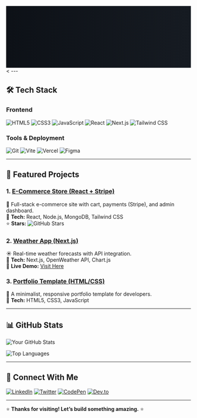 <svg width="1500" height="500" xmlns="http://www.w3.org/2000/svg">
  <!-- Gradient background -->
  <rect width="100%" height="100%" fill="url(#gradient)"/>
  <defs>
    <linearGradient id="gradient" x1="0%" y1="0%" x2="100%" y2="0%">
      <stop offset="0%" stop-color="#0D1117"/>
      <stop offset="100%" stop-color="#161B22"/>
    </linearGradient>
  </defs>
  
  <!-- Your name -->
  <text x="100" y="250" font-family="Arial" font-size="50" fill="#FF00E4">
    HI, I'M [YOUR NAME]
  </text>
  
  <!-- Your image (base64-encoded or hosted) -->
  <image href="https://ibb.co/ksHvHSHy" x="1100" y="100" height="300" width="300" clip-path="circle(150)"/>
</svg>
  <
---

## 🛠️ **Tech Stack**  

### **Frontend**  
![HTML5](https://img.shields.io/badge/HTML5-E34F26?style=flat&logo=html5&logoColor=white)
![CSS3](https://img.shields.io/badge/CSS3-1572B6?style=flat&logo=css3&logoColor=white)
![JavaScript](https://img.shields.io/badge/JavaScript-F7DF1E?style=flat&logo=javascript&logoColor=black)
![React](https://img.shields.io/badge/React-61DAFB?style=flat&logo=react&logoColor=black)
![Next.js](https://img.shields.io/badge/Next.js-000000?style=flat&logo=next.js&logoColor=white)
![Tailwind CSS](https://img.shields.io/badge/Tailwind_CSS-38B2AC?style=flat&logo=tailwind-css&logoColor=white)

### **Tools & Deployment**  
![Git](https://img.shields.io/badge/Git-F05032?style=flat&logo=git&logoColor=white)
![Vite](https://img.shields.io/badge/Vite-646CFF?style=flat&logo=vite&logoColor=white)
![Vercel](https://img.shields.io/badge/Vercel-000000?style=flat&logo=vercel&logoColor=white)
![Figma](https://img.shields.io/badge/Figma-F24E1E?style=flat&logo=figma&logoColor=white)

---

## 🚀 **Featured Projects**  

### 1. [E-Commerce Store (React + Stripe)](https://github.com/yourusername/ecommerce)  
🛒 Full-stack e-commerce site with cart, payments (Stripe), and admin dashboard.  
🔹 **Tech:** React, Node.js, MongoDB, Tailwind CSS  
⭐ **Stars:** ![GitHub Stars](https://img.shields.io/github/stars/yourusername/ecommerce?style=social)  

### 2. [Weather App (Next.js)](https://github.com/yourusername/weather-app)  
☀️ Real-time weather forecasts with API integration.  
🔹 **Tech:** Next.js, OpenWeather API, Chart.js  
🚀 **Live Demo:** [Visit Here](https://yourapp.vercel.app)  

### 3. [Portfolio Template (HTML/CSS)](https://github.com/yourusername/portfolio-template)  
🎨 A minimalist, responsive portfolio template for developers.  
🔹 **Tech:** HTML5, CSS3, JavaScript  

---

## 📊 **GitHub Stats**  

![Your GitHub Stats](https://github-readme-stats.vercel.app/api?username=yourusername&show_icons=true&theme=radical&hide_border=true)  

![Top Languages](https://github-readme-stats.vercel.app/api/top-langs/?username=yourusername&layout=compact&theme=dark&hide_border=true)  

---

## 🔗 **Connect With Me**  

[![LinkedIn](https://img.shields.io/badge/LinkedIn-0077B5?style=flat&logo=linkedin&logoColor=white)](https://linkedin.com/in/yourprofile)
[![Twitter](https://img.shields.io/badge/Twitter-1DA1F2?style=flat&logo=twitter&logoColor=white)](https://twitter.com/yourhandle)
[![CodePen](https://img.shields.io/badge/CodePen-000000?style=flat&logo=codepen&logoColor=white)](https://codepen.io/yourprofile)
[![Dev.to](https://img.shields.io/badge/Dev.to-0A0A0A?style=flat&logo=dev.to&logoColor=white)](https://dev.to/yourusername)  

---

⭐ **Thanks for visiting! Let’s build something amazing.** ⭐  
